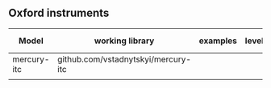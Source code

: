 ## Oxford instruments

|Model| working library  |  examples |  level | Date tested |  product webpage |
|---|---|---|---|---|---|
| mercury-itc  |  github.com/vstadnytskyi/mercury-itc |   |   |  | https://nanoscience.oxinst.com/accessories/mercuryitc |
|   |   |   |   |
